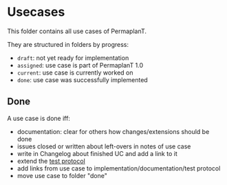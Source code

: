 # Usecases

This folder contains all use cases of PermaplanT.

They are structured in folders by progress:

- `draft`: not yet ready for implementation
- `assigned`: use case is part of PermaplanT 1.0
- `current`: use case is currently worked on
- `done`: use case was successfully implemented

## Done

A use case is done iff:

- documentation: clear for others how changes/extensions should be done
- issues closed or written about left-overs in notes of use case
- write in Changelog about finished UC and add a link to it
- extend the [test protocol](../tests/manual/protocol.md)
- add links from use case to implementation/documentation/test protocol
- move use case to folder "done"
